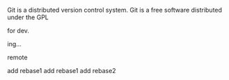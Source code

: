 Git is a distributed version control system.
Git is a free software distributed under the GPL

for dev.

ing...



remote

add rebase1
add rebase1
add rebase2
